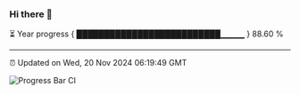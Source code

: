 ### Hi there 👋

⏳ Year progress { ██████████████████████████▁▁▁▁ } 88.60 %

---

⏰ Updated on Wed, 20 Nov 2024 06:19:49 GMT

![Progress Bar CI](https://github.com/liununu/liununu/workflows/Progress%20Bar%20CI/badge.svg)
